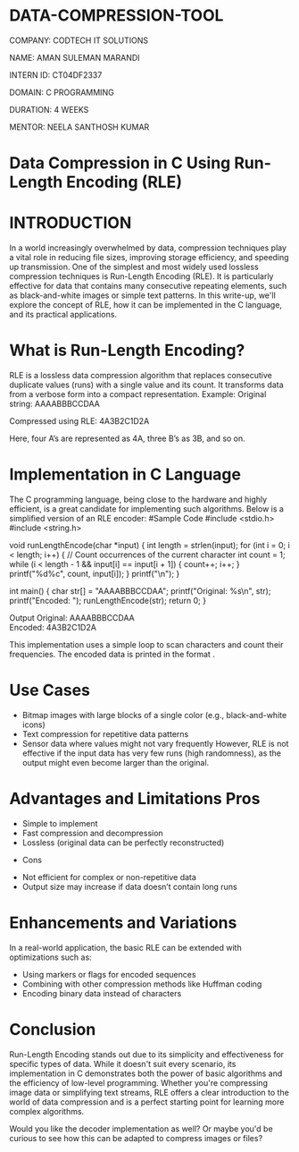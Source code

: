 # DATA-COMPRESSION-TOOL

COMPANY: CODTECH IT SOLUTIONS

NAME: AMAN SULEMAN MARANDI

INTERN ID: CT04DF2337

DOMAIN: C PROGRAMMING

DURATION: 4 WEEKS

MENTOR: NEELA SANTHOSH KUMAR



# Data Compression in C Using Run-Length Encoding (RLE)

# INTRODUCTION

In a world increasingly overwhelmed by data, compression techniques play a vital role in reducing file sizes, improving storage efficiency, and speeding up transmission. One of the simplest and most widely used lossless compression techniques is Run-Length Encoding (RLE). It is particularly effective for data that contains many consecutive repeating elements, such as black-and-white images or simple text patterns.
In this write-up, we'll explore the concept of RLE, how it can be implemented in the C language, and its practical applications.

# What is Run-Length Encoding?

RLE is a lossless data compression algorithm that replaces consecutive duplicate values (runs) with a single value and its count. It transforms data from a verbose form into a compact representation.
Example:
Original string:
AAAABBBCCDAA


Compressed using RLE:
4A3B2C1D2A


Here, four A’s are represented as 4A, three B’s as 3B, and so on.

# Implementation in C Language
The C programming language, being close to the hardware and highly efficient, is a great candidate for implementing such algorithms. Below is a simplified version of an RLE encoder:
#Sample Code
#include <stdio.h>
#include <string.h>

void runLengthEncode(char *input) {
    int length = strlen(input);
    for (int i = 0; i < length; i++) {
        // Count occurrences of the current character
        int count = 1;
        while (i < length - 1 && input[i] == input[i + 1]) {
            count++;
            i++;
        }
        printf("%d%c", count, input[i]);
    }
    printf("\n");
}

int main() {
    char str[] = "AAAABBBCCDAA";
    printf("Original: %s\n", str);
    printf("Encoded: ");
    runLengthEncode(str);
    return 0;
}


 Output
Original: AAAABBBCCDAA  
Encoded: 4A3B2C1D2A


This implementation uses a simple loop to scan characters and count their frequencies. The encoded data is printed in the format <count><character>.

# Use Cases
- Bitmap images with large blocks of a single color (e.g., black-and-white icons)
- Text compression for repetitive data patterns
- Sensor data where values might not vary frequently
However, RLE is not effective if the input data has very few runs (high randomness), as the output might even become larger than the original.

# Advantages and Limitations Pros
- Simple to implement
- Fast compression and decompression
- Lossless (original data can be perfectly reconstructed)
* Cons
- Not efficient for complex or non-repetitive data
- Output size may increase if data doesn’t contain long runs

# Enhancements and Variations
In a real-world application, the basic RLE can be extended with optimizations such as:
- Using markers or flags for encoded sequences
- Combining with other compression methods like Huffman coding
- Encoding binary data instead of characters

# Conclusion
Run-Length Encoding stands out due to its simplicity and effectiveness for specific types of data. While it doesn't suit every scenario, its implementation in C demonstrates both the power of basic algorithms and the efficiency of low-level programming. Whether you're compressing image data or simplifying text streams, RLE offers a clear introduction to the world of data compression and is a perfect starting point for learning more complex algorithms.

Would you like the decoder implementation as well? Or maybe you'd be curious to see how this can be adapted to compress images or files?
